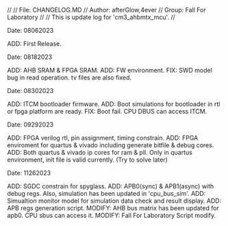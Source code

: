 >>>>>>>>>>>>>>>>>>>>>>>>>>>>>>>>>>>>>>>>>>>>>>>>>>>>>>>>>>>>>>>>>>>>>>>>>>>>>>>>>>>>>>>>>>>>>>>>>>>
//
//	File: CHANGELOG.MD
//	Author: afterGlow,4ever
//	Group: Fall For Laboratory
//
// 	This is update log for 'cm3_ahbmtx_mcu'.
//
>>>>>>>>>>>>>>>>>>>>>>>>>>>>>>>>>>>>>>>>>>>>>>>>>>>>>>>>>>>>>>>>>>>>>>>>>>>>>>>>>>>>>>>>>>>>>>>>>>>

>>>>>>>>>>>>>>>>>>>>>>>>>>>>>>>>>>>>>>>>>>>>>>>>>>>>>>>>>>>>>>>>>>>>>>>>>>>>>>>>>>>>>>>>>>>>>>>>>>>

Date: 08062023

ADD:		First Release.

>>>>>>>>>>>>>>>>>>>>>>>>>>>>>>>>>>>>>>>>>>>>>>>>>>>>>>>>>>>>>>>>>>>>>>>>>>>>>>>>>>>>>>>>>>>>>>>>>>>

Date: 08182023

ADD:		AHB SRAM & FPGA SRAM.
ADD:		FW environment.
FIX:		SWD model bug in read operation. tv files are also fixed.	

>>>>>>>>>>>>>>>>>>>>>>>>>>>>>>>>>>>>>>>>>>>>>>>>>>>>>>>>>>>>>>>>>>>>>>>>>>>>>>>>>>>>>>>>>>>>>>>>>>>

Date: 08302023

ADD:    ITCM bootloader firmware.
ADD:		Boot simulations for bootloader in rtl or fpga platform are ready.
FIX:		Boot fail. CPU DBUS can access ITCM.	

>>>>>>>>>>>>>>>>>>>>>>>>>>>>>>>>>>>>>>>>>>>>>>>>>>>>>>>>>>>>>>>>>>>>>>>>>>>>>>>>>>>>>>>>>>>>>>>>>>>

Date: 09292023

ADD:		FPGA verilog rtl, pin assignment, timing constrain.
ADD:    FPGA enviroment for quartus & vivado including generate bitfile & debug cores.
ADD:		Both quartus & vivado ip cores for ram & pll. Only in quartus environment, init file is valid currently.
(Try to solve later)

>>>>>>>>>>>>>>>>>>>>>>>>>>>>>>>>>>>>>>>>>>>>>>>>>>>>>>>>>>>>>>>>>>>>>>>>>>>>>>>>>>>>>>>>>>>>>>>>>>>

Date: 11262023

ADD:		SGDC constrain for spyglass.
ADD:    APB0(sync) & APB1(async) with debug regs. Also, simulation has been updated in 'cpu_bus_sim'.
ADD:		Simualtion monitor model for simulation data check and result display.
ADD:		APB regs generation script.
MODIFY:	AHB bus matrix has been updated for apb0. CPU sbus can access it.
MODIFY:	Fall For Laboratory Script modify.

>>>>>>>>>>>>>>>>>>>>>>>>>>>>>>>>>>>>>>>>>>>>>>>>>>>>>>>>>>>>>>>>>>>>>>>>>>>>>>>>>>>>>>>>>>>>>>>>>>>